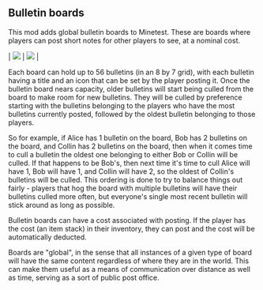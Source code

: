 ## Bulletin boards

This mod adds global bulletin boards to Minetest. These are boards where players can post short notes for other players to see, at a nominal cost.

| ![](screenshot.png) | ![](screenshot_bulletin.png) |

Each board can hold up to 56 bulletins (in an 8 by 7 grid), with each bulletin having a title and an icon that can be set by the player posting it. Once the bulletin board nears capacity, older bulletins will start being culled from the board to make room for new bulletins. They will be culled by preference starting with the bulletins belonging to the players who have the most bulletins currently posted, followed by the oldest bulletin belonging to those players.

So for example, if Alice has 1 bulletin on the board, Bob has 2 bulletins on the board, and Collin has 2 bulletins on the board, then when it comes time to cull a bulletin the oldest one belonging to either Bob or Collin will be culled. If that happens to be Bob's, then next time it's time to cull Alice will have 1, Bob will have 1, and Collin will have 2, so the oldest of Collin's bulletins will be culled. This ordering is done to try to balance things out fairly - players that hog the board with multiple bulletins will have their bulletins culled more often, but everyone's single most recent bulletin will stick around as long as possible.

Bulletin boards can have a cost associated with posting. If the player has the cost (an item stack) in their inventory, they can post and the cost will be automatically deducted.

Boards are "global", in the sense that all instances of a given type of board will have the same content regardless of where they are in the world. This can make them useful as a means of communication over distance as well as time, serving as a sort of public post office.